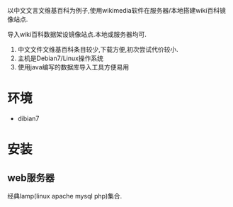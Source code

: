 以中文文言文维基百科为例子,使用wikimedia软件在服务器/本地搭建wiki百科镜像站点.

导入wiki百科数据架设镜像站点.本地或服务器均可.

1. 中文文件文维基百科条目较少,下载方便,初次尝试代价较小.
2. 主机是Debian7/Linux操作系统
3. 使用java编写的数据库导入工具方便易用

# 环境

* dibian7

# 安装

## web服务器

经典lamp(linux apache mysql php)集合.

